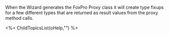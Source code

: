 ﻿When the Wizard generates the FoxPro Proxy class it will create type fixups for a few different types that are returned as result values from the proxy method calls.

<%=  ChildTopicsList(oHelp,"") %>
